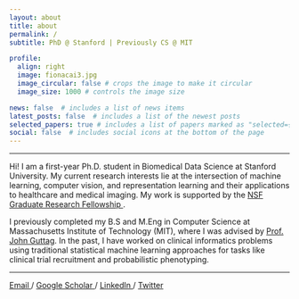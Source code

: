 ```yaml
---
layout: about
title: about
permalink: /
subtitle: PhD @ Stanford | Previously CS @ MIT

profile:
  align: right
  image: fionacai3.jpg
  image_circular: false # crops the image to make it circular
  image_size: 1000 # controls the image size

news: false  # includes a list of news items
latest_posts: false  # includes a list of the newest posts
selected_papers: true # includes a list of papers marked as "selected={true}"
social: false  # includes social icons at the bottom of the page
---
```

---

Hi! I am a first-year Ph.D. student in Biomedical Data Science at Stanford University. My current research interests lie at the intersection of machine learning, computer vision, and representation learning and their applications to healthcare and medical imaging. My work is supported by the <a href="https://www.nsfgrfp.org/" target="_blank"> NSF Graduate Research Fellowship </a>.

I previously completed my B.S and M.Eng in Computer Science at Massachusetts Institute of Technology (MIT), where I was advised by <a href="https://people.csail.mit.edu/guttag/" target="_blank">Prof. John Guttag</a>.  In the past, I have worked on clinical informatics problems using traditional statistical machine learning approaches for tasks like clinical trial recruitment and probabilistic phenotyping.

---

<a href="mailto:fcai@mit.edu"> Email </a> / <a href="https://scholar.google.com/citations?user=9h7KpuAAAAAJ&hl=en"> Google Scholar </a> / <a href="https://www.linkedin.com/in/fiona-cai/"> LinkedIn </a> / <a href="https://twitter.com/fionaxcai"> Twitter </a>